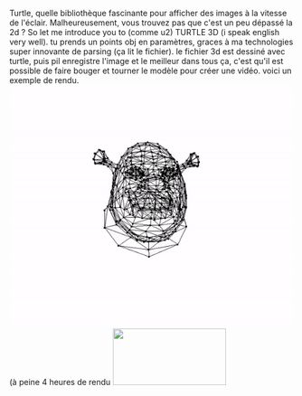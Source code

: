 Turtle, quelle bibliothèque fascinante pour afficher des images à la vitesse de l'éclair. Malheureusement, vous trouvez pas que c'est un peu dépassé la 2d ? So let me introduce you to (comme u2) TURTLE 3D (i speak english very well). tu prends un points obj en paramètres, graces à ma technologies super innovante de parsing (ça lit le fichier). le fichier 3d est dessiné avec turtle, puis pil enregistre l'image et le meilleur dans tous ça, c'est qu'il est possible de faire bouger et tourner le modèle pour créer une vidéo.
voici un exemple de rendu.
<img src=https://github.com/mperrot36/Turtle-3D/blob/main/ezgif-6-db23fec600.gif></br>
(à peine 4 heures de rendu <img src=https://ih1.redbubble.net/image.511503405.8255/bg,f8f8f8-flat,750x,075,f-pad,750x1000,f8f8f8.u1.jpg width=200 height=100>
